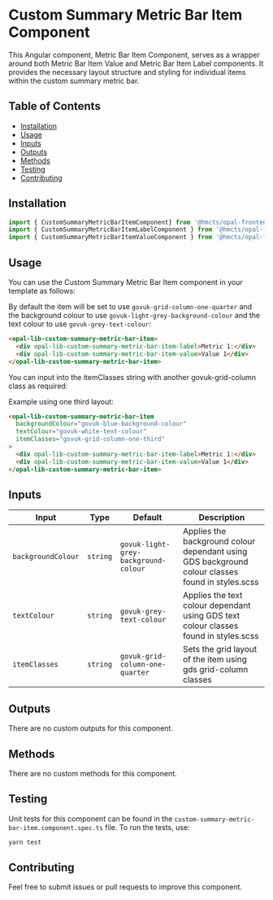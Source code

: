 # Custom Summary Metric Bar Item Component

This Angular component, Metric Bar Item Component, serves as a wrapper around both Metric Bar Item Value and Metric Bar Item Label components. It provides the necessary layout structure and styling for individual items within the custom summary metric bar.

## Table of Contents

- [Installation](#installation)
- [Usage](#usage)
- [Inputs](#inputs)
- [Outputs](#outputs)
- [Methods](#methods)
- [Testing](#testing)
- [Contributing](#contributing)

## Installation

````typescript
import { CustomSummaryMetricBarItemComponent} from '@hmcts/opal-frontend-common/components/custom/custom-summary-metric-bar/custom-summary-metric-bar-item'
import { CustomSummaryMetricBarItemLabelComponent } from '@hmcts/opal-frontend-common/components/custom/custom-summary-metric-bar/custom-summary-metric-bar-item/custom-summary-metric-bar-item-label';
import { CustomSummaryMetricBarItemValueComponent } from '@hmcts/opal-frontend-common/components/custom/custom-summary-metric-bar/custom-summary-metric-bar-item/custom-summary-metric-bar-item-value';```
````

## Usage

You can use the Custom Summary Metric Bar Item component in your template as follows:

By default the item will be set to use `govuk-grid-column-one-quarter` and the background colour to use `govuk-light-grey-background-colour` and the text colour to use `govuk-grey-text-colour`:

```html
<opal-lib-custom-summary-metric-bar-item>
  <div opal-lib-custom-summary-metric-bar-item-label>Metric 1:</div>
  <div opal-lib-custom-summary-metric-bar-item-value>Value 1</div>
</opal-lib-custom-summary-metric-bar-item>
```

You can input into the itemClasses string with another govuk-grid-column class as required:

Example using one third layout:

```html
<opal-lib-custom-summary-metric-bar-item
  backgroundColour="govuk-blue-background-colour"
  textColour="govuk-white-text-colour"
  itemClasses="govuk-grid-column-one-third"
>
  <div opal-lib-custom-summary-metric-bar-item-label>Metric 1:</div>
  <div opal-lib-custom-summary-metric-bar-item-value>Value 1</div>
</opal-lib-custom-summary-metric-bar-item>
```

## Inputs

| Input              | Type     | Default                             | Description                                                                                      |
| ------------------ | -------- | ----------------------------------- | ------------------------------------------------------------------------------------------------ |
| `backgroundColour` | `string` | `govuk-light-grey-background-colour` | Applies the background colour dependant using GDS background colour classes found in styles.scss |
| `textColour`       | `string` | `govuk-grey-text-colour`             | Applies the text colour dependant using GDS text colour classes found in styles.scss             |
| `itemClasses`      | `string` | `govuk-grid-column-one-quarter`     | Sets the grid layout of the item using gds grid-column classes                                   |

## Outputs

There are no custom outputs for this component.

## Methods

There are no custom methods for this component.

## Testing

Unit tests for this component can be found in the `custom-summary-metric-bar-item.component.spec.ts` file. To run the tests, use:

```bash
yarn test
```

## Contributing

Feel free to submit issues or pull requests to improve this component.
